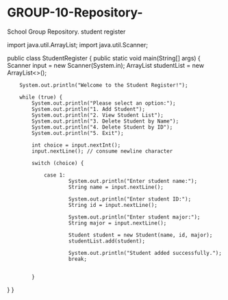 # GROUP-10-Repository-
School Group Repository.
student register

import java.util.ArrayList;
import java.util.Scanner;

public class StudentRegister {
    public static void main(String[] args) {
        Scanner input = new Scanner(System.in);
        ArrayList<Student> studentList = new ArrayList<>();

        System.out.println("Welcome to the Student Register!");

        while (true) {
            System.out.println("Please select an option:");
            System.out.println("1. Add Student");
            System.out.println("2. View Student List");
            System.out.println("3. Delete Student by Name");
            System.out.println("4. Delete Student by ID");
            System.out.println("5. Exit");

            int choice = input.nextInt();
            input.nextLine(); // consume newline character

            switch (choice) {

                case 1:
                        System.out.println("Enter student name:");
                        String name = input.nextLine();

                        System.out.println("Enter student ID:");
                        String id = input.nextLine();

                        System.out.println("Enter student major:");
                        String major = input.nextLine();

                        Student student = new Student(name, id, major);
                        studentList.add(student);

                        System.out.println("Student added successfully.");
                        break;

  
            }
    
  
  }
}  
